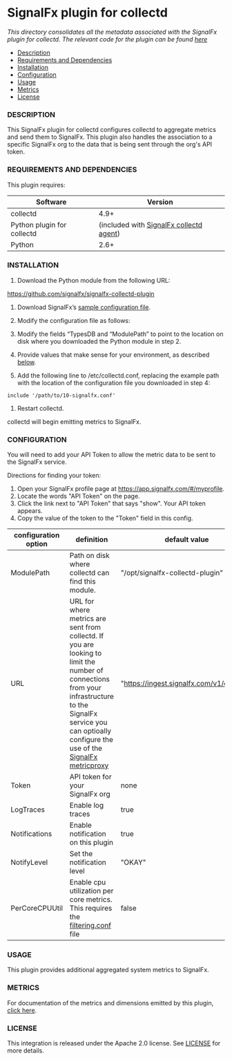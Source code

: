# SignalFx plugin for collectd

_This directory consolidates all the metadata associated with the SignalFx plugin for collectd. The relevant code for the plugin can be found [here](https://github.com/signalfx/collectd-signalfx/)_

- [Description](#description)
- [Requirements and Dependencies](#requirements-and-dependencies)
- [Installation](#installation)
- [Configuration](#configuration)
- [Usage](#usage)
- [Metrics](#metrics)
- [License](#license)

### DESCRIPTION

This SignalFx plugin for collectd configures collectd to aggregate metrics and send them to SignalFx. This plugin also handles the association to a specific SignalFx org to the data that is being sent through the org's API token.

### REQUIREMENTS AND DEPENDENCIES

This plugin requires:

| Software          | Version        |
|-------------------|----------------|
| collectd  |  4.9+  |
| Python plugin for collectd | (included with [SignalFx collectd agent](https://github.com/signalfx/integrations/tree/master/collectd)<!-- sfx_link:collectd -->) |
| Python    |  2.6+ |

### INSTALLATION

1. Download the Python module from the following URL:

 https://github.com/signalfx/signalfx-collectd-plugin

1. Download SignalFx’s [sample configuration file](https://github.com/signalfx/integrations/blob/master/collectd-signalfx/10-signalfx.conf).

1. Modify the configuration file as follows:

 1. Modify the fields “TypesDB and “ModulePath” to point to the location on disk where you downloaded the Python module in step 2.

 1. Provide values that make sense for your environment, as described [below](#configuration).

1. Add the following line to /etc/collectd.conf, replacing the example path with the location of the configuration file you downloaded in step 4:
 ```
 include '/path/to/10-signalfx.conf'
 ```
1. Restart collectd.

collectd will begin emitting metrics to SignalFx.

### CONFIGURATION

You will need to add your API Token to allow the metric data to be sent to the SignalFx service.

Directions for finding your token:
1. Open your SignalFx profile page at https://app.signalfx.com/#/myprofile.
1. Locate the words "API Token" on the page.
1. Click the link next to "API Token" that says "show". Your API token appears.
1. Copy the value of the token to the "Token" field in this config.

| configuration option | definition | default value |
| ---------------------|------------|---------------|
| ModulePath | Path on disk where collectd can find this module. | "/opt/signalfx-collectd-plugin" |
| URL | URL for where metrics are sent from collectd. If you are looking to limit the number of connections from your infrastructure to the SignalFx service you can optioally configure the use of the [SignalFx metricproxy](https://github.com/signalfx/integrations/tree/master/metricproxy) | "https://ingest.signalfx.com/v1/collectd" |
| Token | API token for your SignalFx org | none |
| LogTraces | Enable log traces | true |
| Notifications | Enable notification on this plugin | true |
| NotifyLevel | Set the notification level | "OKAY" |
| PerCoreCPUUtil | Enable cpu utilization per core metrics.  This requires the [filtering.conf](../collectd-match_regex/filtering.conf) file| false |


### USAGE

This plugin provides additional aggregated system metrics to SignalFx.

### METRICS

For documentation of the metrics and dimensions emitted by this plugin, [click here](././docs).

### LICENSE

This integration is released under the Apache 2.0 license. See [LICENSE](./LICENSE) for more details.
